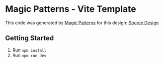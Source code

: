 # Magic Patterns - Vite Template

This code was generated by [Magic Patterns](https://magicpatterns.com) for this design: [Source Design](https://www.magicpatterns.com/c/efa5rbsdjcjsrp9bxc8mel)

## Getting Started

1. Run `npm install`
2. Run `npm run dev`
